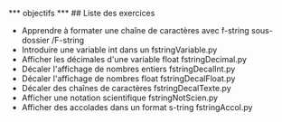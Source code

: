 *** objectifs ***                                                               ## Liste des exercices
- Apprendre à formater une chaîne de caractères avec f-string                   sous-dossier /F-string 
- Introduire une variable int dans un                                           fstringVariable.py
- Afficher les décimales d'une variable float                                   fstringDecimal.py
- Décaler l'affichage de nombres entiers                                        fstringDecalInt.py
- Décaler l'affichage de nombres float                                          fstringDecalFloat.py
- Décaler des chaînes de caractères                                             fstringDecalTexte.py
- Afficher une notation scientifique                                            fstringNotScien.py
- Afficher des accolades dans un format s-tring                                 fstringAccol.py
